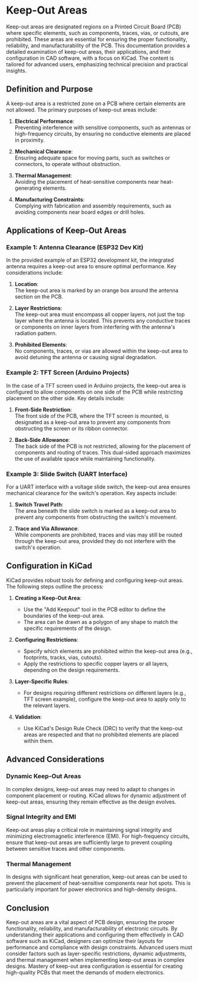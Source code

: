 # Keep-Out Areas

Keep-out areas are designated regions on a Printed Circuit Board (PCB) where specific elements, such as components, traces, vias, or cutouts, are prohibited. These areas are essential for ensuring the proper functionality, reliability, and manufacturability of the PCB. This documentation provides a detailed examination of keep-out areas, their applications, and their configuration in CAD software, with a focus on KiCad. The content is tailored for advanced users, emphasizing technical precision and practical insights.

## Definition and Purpose

A keep-out area is a restricted zone on a PCB where certain elements are not allowed. The primary purposes of keep-out areas include:

1. **Electrical Performance**:  
   Preventing interference with sensitive components, such as antennas or high-frequency circuits, by ensuring no conductive elements are placed in proximity.

2. **Mechanical Clearance**:  
   Ensuring adequate space for moving parts, such as switches or connectors, to operate without obstruction.

3. **Thermal Management**:  
   Avoiding the placement of heat-sensitive components near heat-generating elements.

4. **Manufacturing Constraints**:  
   Complying with fabrication and assembly requirements, such as avoiding components near board edges or drill holes.

## Applications of Keep-Out Areas

### Example 1: Antenna Clearance (ESP32 Dev Kit)

In the provided example of an ESP32 development kit, the integrated antenna requires a keep-out area to ensure optimal performance. Key considerations include:

1. **Location**:  
   The keep-out area is marked by an orange box around the antenna section on the PCB.

2. **Layer Restrictions**:  
   The keep-out area must encompass all copper layers, not just the top layer where the antenna is located. This prevents any conductive traces or components on inner layers from interfering with the antenna's radiation pattern.

3. **Prohibited Elements**:  
   No components, traces, or vias are allowed within the keep-out area to avoid detuning the antenna or causing signal degradation.

### Example 2: TFT Screen (Arduino Projects)

In the case of a TFT screen used in Arduino projects, the keep-out area is configured to allow components on one side of the PCB while restricting placement on the other side. Key details include:

1. **Front-Side Restriction**:  
   The front side of the PCB, where the TFT screen is mounted, is designated as a keep-out area to prevent any components from obstructing the screen or its ribbon connector.

2. **Back-Side Allowance**:  
   The back side of the PCB is not restricted, allowing for the placement of components and routing of traces. This dual-sided approach maximizes the use of available space while maintaining functionality.

### Example 3: Slide Switch (UART Interface)

For a UART interface with a voltage slide switch, the keep-out area ensures mechanical clearance for the switch's operation. Key aspects include:

1. **Switch Travel Path**:  
   The area beneath the slide switch is marked as a keep-out area to prevent any components from obstructing the switch's movement.

2. **Trace and Via Allowance**:  
   While components are prohibited, traces and vias may still be routed through the keep-out area, provided they do not interfere with the switch's operation.

## Configuration in KiCad

KiCad provides robust tools for defining and configuring keep-out areas. The following steps outline the process:

1. **Creating a Keep-Out Area**:  
   - Use the "Add Keepout" tool in the PCB editor to define the boundaries of the keep-out area.  
   - The area can be drawn as a polygon of any shape to match the specific requirements of the design.

2. **Configuring Restrictions**:  
   - Specify which elements are prohibited within the keep-out area (e.g., footprints, tracks, vias, cutouts).  
   - Apply the restrictions to specific copper layers or all layers, depending on the design requirements.

3. **Layer-Specific Rules**:  
   - For designs requiring different restrictions on different layers (e.g., TFT screen example), configure the keep-out area to apply only to the relevant layers.

4. **Validation**:  
   - Use KiCad's Design Rule Check (DRC) to verify that the keep-out areas are respected and that no prohibited elements are placed within them.

## Advanced Considerations

### Dynamic Keep-Out Areas

In complex designs, keep-out areas may need to adapt to changes in component placement or routing. KiCad allows for dynamic adjustment of keep-out areas, ensuring they remain effective as the design evolves.

### Signal Integrity and EMI

Keep-out areas play a critical role in maintaining signal integrity and minimizing electromagnetic interference (EMI). For high-frequency circuits, ensure that keep-out areas are sufficiently large to prevent coupling between sensitive traces and other components.

### Thermal Management

In designs with significant heat generation, keep-out areas can be used to prevent the placement of heat-sensitive components near hot spots. This is particularly important for power electronics and high-density designs.

## Conclusion

Keep-out areas are a vital aspect of PCB design, ensuring the proper functionality, reliability, and manufacturability of electronic circuits. By understanding their applications and configuring them effectively in CAD software such as KiCad, designers can optimize their layouts for performance and compliance with design constraints. Advanced users must consider factors such as layer-specific restrictions, dynamic adjustments, and thermal management when implementing keep-out areas in complex designs. Mastery of keep-out area configuration is essential for creating high-quality PCBs that meet the demands of modern electronics.